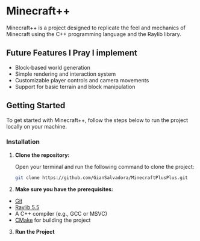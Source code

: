 # Minecraft++

Minecraft++ is a project designed to replicate the feel and mechanics of Minecraft using the C++ programming language and the Raylib library.

## Future Features I Pray I implement

- Block-based world generation
- Simple rendering and interaction system
- Customizable player controls and camera movements
- Support for basic terrain and block manipulation

## Getting Started

To get started with Minecraft++, follow the steps below to run the project locally on your machine.

### Installation

1. **Clone the repository:**

   Open your terminal and run the following command to clone the project:

   ```bash
   git clone https://github.com/GianSalvadora/MinecraftPlusPlus.git

2. **Make sure you have the prerequisites:**

  - [Git](https://git-scm.com/)
  - [Raylib 5.5](https://raysan5.itch.io/raylib/purchase)
  - A C++ compiler (e.g., GCC or MSVC)
  - [CMake](https://cmake.org/) for building the project

3. **Run the Project**
